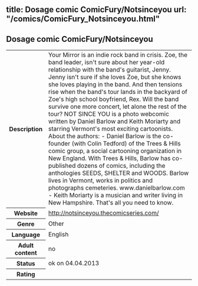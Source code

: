 title: Dosage comic ComicFury/Notsinceyou
url: "/comics/ComicFury_Notsinceyou.html"
---
Dosage comic ComicFury/Notsinceyou
-----------------------------------------

<table class="comicinfo">
<tr>
<th>Description</th><td>Your Mirror is an indie rock band in crisis. Zoe, the band leader, isn't sure about her year-old relationship with the band's guitarist, Jenny. Jenny isn't sure if she loves Zoe, but she knows she loves playing in the band. And then tensions rise when the band's tour lands in the backyard of Zoe's high school boyfriend, Rex. Will the band survive one more concert, let alone the rest of the tour? NOT SINCE YOU is a photo webcomic written by Daniel Barlow and Keith Moriarty and starring Vermont's most exciting cartoonists. About the authors: - Daniel Barlow is the co-founder (with Colin Tedford) of the Trees &amp; Hills comic group, a social cartooning organization in New England. With Trees &amp; Hills, Barlow has co-published dozens of comics, including the anthologies SEEDS, SHELTER and WOODS. Barlow lives in Vermont, works in politics and photographs cemeteries. www.danielbarlow.com - Keith Moriarty is a musician and writer living in New Hampshire. That's all you need to know.</td>
</tr>
<tr>
<th>Website</th><td><a href="http://notsinceyou.thecomicseries.com/">http://notsinceyou.thecomicseries.com/</a></td>
</tr>
<tr>
<th>Genre</th><td>Other</td>
</tr>
<tr>
<th>Language</th><td>English</td>
</tr>
<tr>
<th>Adult content</th><td>no</td>
</tr>
<tr>
<th>Status</th><td>ok on 04.04.2013</td>
</tr>
<tr>
<th>Rating</th><td><div class="g-plusone" data-size="standard" data-annotation="bubble"
 data-href="http://notsinceyou.thecomicseries.com/"></div></td>
</tr>
</table>
<script type="text/javascript">
  (function() {
    var po = document.createElement('script'); po.type = 'text/javascript'; po.async = true;
    po.src = 'https://apis.google.com/js/plusone.js';
    var s = document.getElementsByTagName('script')[0]; s.parentNode.insertBefore(po, s);
  })();
</script>

